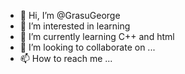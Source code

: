 - 👋 Hi, I’m @GrasuGeorge
- 👀 I’m interested in learning
- 🌱 I’m currently learning C++ and html
- 💞️ I’m looking to collaborate on ...
- 📫 How to reach me ...

<!---
GrasuGeorge/GrasuGeorge is a ✨ special ✨ repository because its `README.md` (this file) appears on your GitHub profile.
You can click the Preview link to take a look at your changes.
--->
